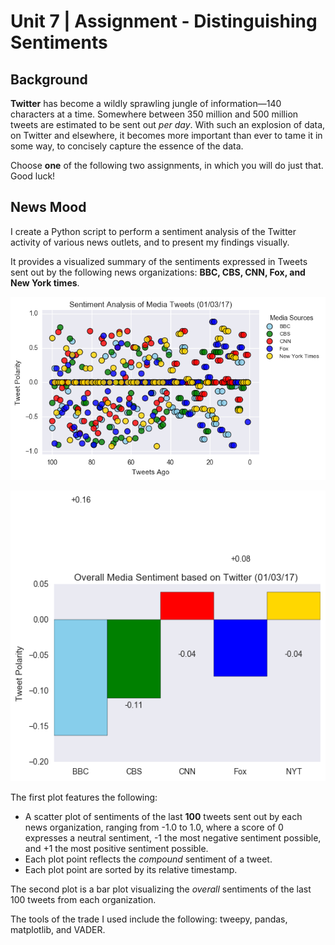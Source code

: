 # Unit 7 | Assignment - Distinguishing Sentiments

## Background

**Twitter** has become a wildly sprawling jungle of information—140 characters at a time. Somewhere between 350 million and 500 million tweets are estimated to be sent out _per day_. With such an explosion of data, on Twitter and elsewhere, it becomes more important than ever to tame it in some way, to concisely capture the essence of the data.

Choose **one** of the following two assignments, in which you will do just that. Good luck!

## News Mood

I create a Python script to perform a sentiment analysis of the Twitter activity of various news outlets, and to present my findings visually.

It provides a visualized summary of the sentiments expressed in Tweets sent out by the following news organizations: **BBC, CBS, CNN, Fox, and New York times**.

![output_10_0.png](output_10_0.png)

![output_13_1.png](output_13_1.png)

The first plot features the following:

* A scatter plot of sentiments of the last **100** tweets sent out by each news organization, ranging from -1.0 to 1.0, where a score of 0 expresses a neutral sentiment, -1 the most negative sentiment possible, and +1 the most positive sentiment possible.
* Each plot point reflects the _compound_ sentiment of a tweet.
* Each plot point are sorted by its relative timestamp.

The second plot is a bar plot visualizing the _overall_ sentiments of the last 100 tweets from each organization.

The tools of the trade I used include the following: tweepy, pandas, matplotlib, and VADER.
